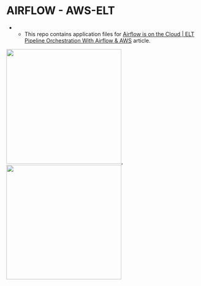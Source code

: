 # AIRFLOW - AWS-ELT

- - This repo contains application files for [Airflow is on the Cloud | ELT Pipeline Orchestration With Airflow & AWS](https://medium.com/towards-artificial-intelligence/lets-orchestrate-with-airflow-step-by-step-airflow-implementations-8100d8fe58b0) article.



<img src="https://airflow.apache.org/images/feature-image.png" width="300" height="300">, <img src="https://a0.awsstatic.com/libra-css/images/logos/aws_logo_smile_1200x630.png" width="300" height="300">
